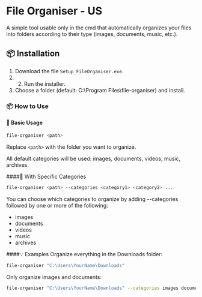 # File Organiser - US

A simple tool usable only in the cmd that automatically organizes your files into folders according to their type (images, documents, music, etc.).

## 📦 Installation

1. Download the file `Setup_FileOrganiser.exe`.
2. 2. Run the installer.
3. Choose a folder (default: C:\Program Files\file-organiser) and install.

### 📦 How to Use

#### 🔹 Basic Usage

```bash
file-organiser <path>
```

Replace `<path>` with the folder you want to organize.

All default categories will be used: images, documents, videos, music, archives.

####🔹 With Specific Categories
```bash
file-organiser <path> --categories <category1> <category2> ...
```
You can choose which categories to organize by adding --categories followed by one or more of the following:
- images
- documents
- videos
- music
- archives

####💡 Examples
Organize everything in the Downloads folder:
```bash
file-organiser "C:\Users\YourName\Downloads"
```

Only organize images and documents:
```bash
file-organiser "C:\Users\YourName\Downloads" --categories images documents
```
